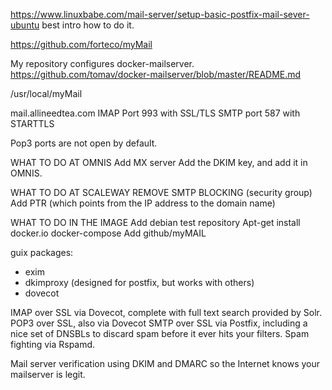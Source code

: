 
https://www.linuxbabe.com/mail-server/setup-basic-postfix-mail-sever-ubuntu
best intro how to do it.

https://github.com/forteco/myMail

My repository configures docker-mailserver.
https://github.com/tomav/docker-mailserver/blob/master/README.md



/usr/local/myMail

mail.allineedtea.com
 	IMAP Port 993 with SSL/TLS
 	SMTP port 587 with STARTTLS

Pop3 ports are not open by default.



WHAT TO DO AT OMNIS
Add MX server
Add the DKIM key, and add it in OMNIS. 

WHAT TO DO AT SCALEWAY
REMOVE SMTP BLOCKING (security group)
Add PTR (which points from the IP address to the domain name)



WHAT TO DO IN THE IMAGE
Add debian test repository
Apt-get install docker.io docker-compose
Add github/myMAIL

guix packages: 
- exim
- dkimproxy (designed for postfix, but works with others)
- dovecot

IMAP over SSL via Dovecot, complete with full text search provided by Solr.
POP3 over SSL, also via Dovecot
SMTP over SSL via Postfix, including a nice set of DNSBLs to discard spam before it ever hits your filters.
Spam fighting via Rspamd.

Mail server verification using DKIM and DMARC so the Internet knows your mailserver is legit.

